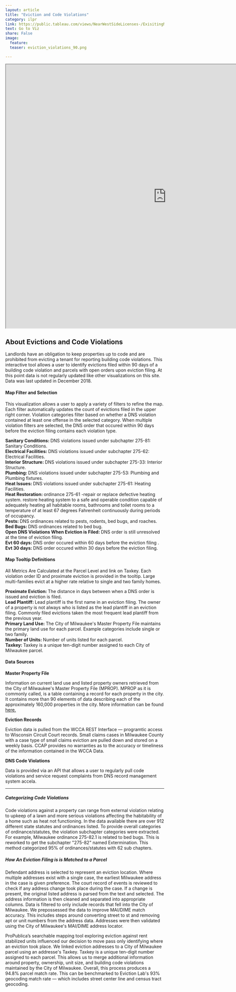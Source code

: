 ```yaml
---
layout: article
title: "Eviction and Code Violations"
category: ilpr
link: https://public.tableau.com/views/NearWestSideLicenses-/ExisitingNWSLicenses-?:embed=y&:display_count=yes
text: Go to Viz
share: False
image:
  feature:
  teaser: eviction_violations_90.png

---
```

<iframe src="https://public.tableau.com/shared/DQWR8N63F?:showVizHome=no&:embed=true&:display_count=yes" allowfullscreen="true" width="1015" height="835"></iframe>


## About Evictions and Code Violations

Landlords have an obligation to keep properties up to code and are prohibited from evicting a tenant for reporting building code violations. This interactive tool allows a user to identify evictions filed within 90 days of a building code violation and parcels with open orders upon eviction filing. At this point data is not regularly updated like other visualizations on this site. Data was last updated in December 2018.

#### Map Filter and Selection

<dl> This visualization allows a user to apply a variety of filters to refine the map. Each filter automatically updates the count of evictions filed in the upper right corner. Violation categories filter based on whether a DNS violation contained at least one offense in the selected category. When multiple violation filters are selected, the DNS order that occured within 90 days before the eviction filing contains each violation type.</dl>

<dt> <strong>Sanitary Conditions: </strong> DNS violations issued under subchapter 275-81: Sanitary Conditions.</dt>

<dt> <strong>Electrical Facilities: </strong> DNS violations issued under  subchapter 275-62: Electrical Facilities.</dt>

<dt> <strong>Interior Structure: </strong> DNS violations issued under subchapter 275-33: Interior Structure.</dt>

<dt> <strong>Plumbing: </strong> DNS violations issued under subchapter 275-53: Plumbing and Plumbing fixtures.</dt>

<dt> <strong>Heat Issues: </strong> DNS violations issued under subchapter 275-61: Heating Facilities.</dt>

<dt> <strong>Heat Restoration: </strong> ordinance 275-61 -repair or replace defective heating system. restore heating system to a safe and operable condition capable of adequately heating all habitable rooms, bathrooms and toilet rooms to a temperature of at least 67 degrees Fahrenheit continuously during periods of occupancy.</dt>

<dt> <strong>Pests: </strong> DNS ordinances related to pests, rodents, bed bugs, and roaches.</dt>

<dt> <strong>Bed Bugs: </strong> DNS ordinances related to bed bug.</dt>

<dt> <strong>Open DNS Violations When Eviction is Filed: </strong> DNS order is still unresolved at the time of eviction filing.</dt>

<dt> <strong>Evt 60 days: </strong>DNS order occured within 60 days before the eviction filing .</dt>

<dt> <strong>Evt 30 days: </strong> DNS order occured within 30 days before the eviction filing.</dt>


#### Map Tooltip Definitions

<dt>All Metrics Are Calculated at the Parcel Level and link on Taxkey. Each violation order ID and proximate eviction is provided in the tooltip. Large multi-families evict at a higher rate relative to single and two family homes. </dt>

<dl>
  <dt> <strong> Proximate Eviction: </strong> The distance in days between when a DNS order is issued and eviction is filed.</dt>
    
  <dt> <strong>Lead Plantiff: </strong> Lead plantiff is the first name in an eviction filing. The owner of a property is not always who is listed as the lead plantiff in an eviction filing. Commonly filed evictions taken the most frequent lead plantiff from the previous year.</dt>
    
  <dt> <strong>Primary Land Use: </strong> The City of Milwaukee's Master Property File maintains the primary land use for each parcel. Example categories include single or two family.</dt>
    
  <dt> <strong>Number of Units: </strong> Number of units listed for each parcel.</dt>
    
  <dt> <strong>Taxkey: </strong> Taxkey is a unique ten-digit number assigned to each City of Milwaukee parcel.</dt>

  </dl>
  
#### Data Sources

 <strong>Master Property File </strong> 

Information on current land use and listed property owners retrieved from the City of Milwaukee's Master Property File (MPROP). MPROP as it is commonly called, is a table containing a record for each property in the city. It contains more than 90 elements of data describing each of the approximately 160,000 properties in the city. More information can be found [here.](https://data.milwaukee.gov/dataset/mprop)

 <strong> Eviction Records </strong> 

Eviction data is pulled from the WCCA REST Interface — programtic access to Wisconsin Circuit Court records. Small claims cases in Milwaukee County with a case type of small claims eviction are pulled down and stored on a weekly basis. CCAP provides no warranties as to the accuracy or timeliness of the information contained in the WCCA Data.

 <strong> DNS Code Violations  </strong> 


Data is provided via an API that allows a user to regularly pull code violations and service request complaints from DNS record management system accela.

---

##### Categorizing Code Violations

<dt> Code violations against a property can range from external violation relating to upkeep of a lawn and more serious violations affecting the habitability of a home such as heat not functioning. In the data available there are over 912 different state statutes and ordinances listed. To provide overall categories of ordinance/statutes, the violation subchapter categories were extracted. For example, Milwaukee ordinance 275-82.1 is related to bed bugs. This is reworked to get the subchapter "275-82" named Extermination. This method categorized 95% of ordinances/statutes with 62 sub chapters.

</dt>

##### How An Eviction Filing is is Matched to a Parcel

<dt> Defendant address is selected to represent an eviction location. Where multiple addresses exist with a single case, the earliest Milwaukee address in the case is given preference. The court record of events is reviewed to check if any address change took place during the case. If a change is present, the original listed address is parsed from the text and selected. 
The address information is then cleaned and separated into appropriate columns. Data is filtered to only include records that fell into the City of Milwaukee. We prepossessed the data to improve MAI/DIME match accuracy. This includes steps around converting street to st and removing apt or unit numbers from the address data. Addresses were then validated using the City of Milwaukee's MAI/DIME address locator.</dt>


<dl>
<dt> ProPublica’s searchable mapping tool exploring eviction against rent stabilized units influenced our decision to move pass only identifying where an eviction took place. We linked eviction addresses to a City of Milwaukee parcel using an addresse's Taxkey. Taxkey is a unique ten-digit number assigned to each parcel. This allows us to merge additional information around property, ownership, unit size, and building code violations maintained by the City of Milwaukee. Overall, this process produces a 94.8% parcel match rate. This can be benchmarked to Eviction Lab's 93% geocoding match rate — which includes street center line and census tract geocoding. </dt> </dl>
